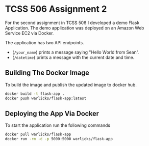 # TCSS 506 Assignment 2
For the second assignment in TCSS 506 I developed a demo Flask Application. The demo application was deployed on an Amazon Web Service EC2 via Docker. 

The application has two API endpoints. 
* (`/your_name`) prints a message saying "Hello World from Sean". 
* (`/datetime`) prints a message with the current date and time. 

## Building The Docker Image
To build the image and publish the updated image to docker hub. 

```bash
docker build -t flask-app .
docker push warlicks/flask-app:latest
```

## Deploying the App Via Docker
To start the application run the following commands
```bash
docker pull warlicks/flask-app
docker run -rm -d -p 5000:5000 warlicks/flask-app
```